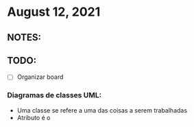 # August 12, 2021

## NOTES:



## TODO:
- [ ] Organizar board

### Diagramas de classes UML:
- Uma classe se refere a uma das coisas a serem trabalhadas
- Atributo é o
